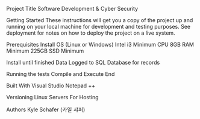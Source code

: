 Project Title
Software Development & Cyber Security 

Getting Started
These instructions will get you a copy of the project up and running on your local machine for development and testing purposes. See deployment for notes on how to deploy the project on a live system.

Prerequisites
Install OS (Linux or Windows) 
Intel i3 Minimum CPU 
8GB RAM Minimum 
225GB SSD Minimum 

Install until finished
Data Logged to SQL Database for records 

Running the tests
Compile and Execute 
End 

Built With
Visual Studio 
Notepad ++

Versioning
Linux Servers For Hosting 

Authors
Kyle Schafer (카일 샤퍼) 
